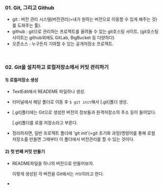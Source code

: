 <h3>01. Git, 그리고 Github</h3>

- git : 버전 관리 시스템(버전관리(=내가 원하는 버전으로 이동할 수 있게 해주는 것)를 도와주는 툴).
- github : git으로 관리하는 프로젝트를 올려둘 수 있는 git호스팅 사이트.
           (git호스팅 사이트는 github외에도 GitLab, BigBucket 등 다양하다)
- 오픈소스 : 누구든지 기여할 수 있는 공개저장소 프로젝트.

<br/>
<h3>02. Git을 설치하고 로컬저장소에서 커밋 관리하기</h3>

<h4> 1) 로컬저장소 생성</h4>

- TextEdit에서 READEME 파일하나 생성.
- 터미널에서 해당 폴더로 이동 후 ```$ git init```해서 [.git]폴더 생성.
- [.git]폴더에는 Git으로 생성한 버전의 정보들과 원격저장소의 주소 등이 들어있다.

  [.git]폴더를 로컬 저장소라고 부른다.

- 정리하자면, 일반 프로젝트 폴더에 'git init'(=git 초기화 과정)명령어를 통해 로컬저장소를 만들면 그때부터 이 폴더에서 버전관리를 할 수 있는 것이다.

<h4> 2) 첫 번째 커밋 만들기</h4>

- README파일을 하나의 버전으로 만들어보자.

  이렇게 생성된 각 버전을 Git에서는 ```커밋```이라고 한다.
- 
